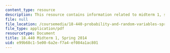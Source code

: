 ```yaml
---
content_type: resource
description: This resource contains information related to midterm 1, spring 2014.
file: null
file_location: /coursemedia/18-440-probability-and-random-variables-spring-2014/e99b68c15e006a2ef7a4ef084a1ac801_MIT18_440S14_mid1_2014.pdf
file_type: application/pdf
resourcetype: Document
title: 18.440 Midterm 1, Spring 2014
uid: e99b68c1-5e00-6a2e-f7a4-ef084a1ac801
---
```

